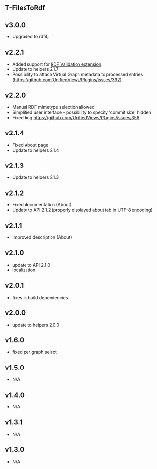 T-FilesToRdf
----------

v3.0.0
---
* Upgraded to rdf4j


v2.2.1
---
* Added support for [RDF Validation extension](https://grips.semantic-web.at/display/UDDOC/RDF+Validation).
* Update to helpers 2.1.7
* Possibility to attach Virtual Graph metadata to processed entries (https://github.com/UnifiedViews/Plugins/issues/392)


v2.2.0
---
* Manual RDF mimetype selection allowed
* Simplified user interface - possibility to specify 'commit size' hidden
* Fixed bug https://github.com/UnifiedViews/Plugins/issues/356

v2.1.4
---
* Fixed About page
* Update to helpers 2.1.4

v2.1.3
---
* Update to helpers 2.1.3

v2.1.2
---
* Fixed documentation (About)
* Update to API 2.1.2 (properly displayed about tab in UTF-8 encoding)

v2.1.1
---
* Improved description (About)

v2.1.0
---
* update to API 2.1.0
* localization

v2.0.1
---
* fixes in build dependencies

v2.0.0
---
* update to helpers 2.0.0

v1.6.0
---
* fixed per graph select

v1.5.0
---
* N/A

v1.4.0
---
* N/A

v1.3.1
---
* N/A

v1.3.0
---
* N/A
